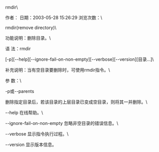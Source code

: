 rmdir\
作者： 日期：2003-05-28 15:26:29 浏览次数：\
rmdir(remove directory)\
功能说明：删除目录。\
语 法：rmdir
\[-p\]\[\--help\]\[\--ignore-fail-on-non-empty\]\[\--verbose\]\[\--version\]\[目录\...\]\
补充说明：当有空目录要删除时，可使用rmdir指令。\
参 数：\
-p或\--parents
删除指定目录后，若该目录的上层目录已变成空目录，则将其一并删除。\
\--help 在线帮助。\
\--ignore-fail-on-non-empty 忽略非空目录的错误信息。\
\--verbose 显示指令执行过程。\
\--version 显示版本信息。
